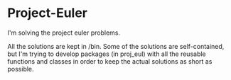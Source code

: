 Project-Euler
=============

I'm solving the project euler problems.

All the solutions are kept in /bin. Some of the solutions are self-contained, but I'm trying to develop packages (in proj_eul) with all the reusable functions and classes in order to keep the actual solutions as short as possible.
